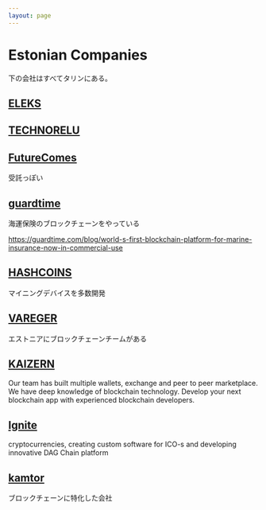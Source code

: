 ```yaml
---
layout: page
---
```


# Estonian Companies

下の会社はすべてタリンにある。

## [ELEKS](https://eleks.com/services/software-engineering/)

## [TECHNORELU](https://technorely.com/)

## [FutureComes](https://futurecomes.com/)

受託っぽい

## [guardtime](https://guardtime.com/)

海運保険のブロックチェーンをやっている

https://guardtime.com/blog/world-s-first-blockchain-platform-for-marine-insurance-now-in-commercial-use

## [HASHCOINS](https://www.hashcoins.com/)

マイニングデバイスを多数開発

## [VAREGER](https://vareger.com/)

エストニアにブロックチェーンチームがある

## [KAIZERN](http://www.kaizern.com/)

Our team has built multiple wallets, exchange and peer to peer marketplace. We have deep knowledge of blockchain technology. Develop your next blockchain app with experienced blockchain developers.

## [Ignite](https://ignite.ee/)

cryptocurrencies, creating custom software for ICO-s and developing innovative DAG Chain platform

## [kamtor](https://www.kamtor.com/)

ブロックチェーンに特化した会社
